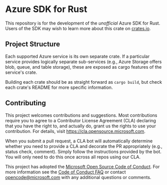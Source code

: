 # Azure SDK for Rust

This repository is for the development of the *unofficial* Azure SDK for Rust. Users of the SDK may wish to learn more about this crate on [crates.io](https://crates.io/crates/azure_sdk_for_rust).


## Project Structure

Each supported Azure service is its own separate crate. If a particular service provides logically separate sub-services (e.g., Azure Storage offers blob, queue, and table storage), these are exposed as cargo features of the service's crate.

Building each crate should be as straight forward as `cargo build`, but check each crate's README for more specific information.

## Contributing

This project welcomes contributions and suggestions.  Most contributions require you to agree to a
Contributor License Agreement (CLA) declaring that you have the right to, and actually do, grant us
the rights to use your contribution. For details, visit https://cla.opensource.microsoft.com.

When you submit a pull request, a CLA bot will automatically determine whether you need to provide
a CLA and decorate the PR appropriately (e.g., status check, comment). Simply follow the instructions
provided by the bot. You will only need to do this once across all repos using our CLA.

This project has adopted the [Microsoft Open Source Code of Conduct](https://opensource.microsoft.com/codeofconduct/).
For more information see the [Code of Conduct FAQ](https://opensource.microsoft.com/codeofconduct/faq/) or
contact [opencode@microsoft.com](mailto:opencode@microsoft.com) with any additional questions or comments.